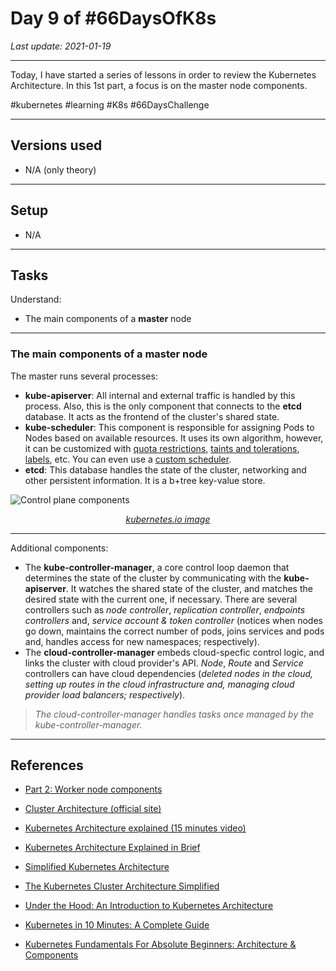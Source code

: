 # Day 9 of #66DaysOfK8s

_Last update: 2021-01-19_

---

Today, I have started a series of lessons in order to review the Kubernetes Architecture.
In this 1st part, a focus is on the master node components.

#kubernetes #learning #K8s #66DaysChallenge

---

## Versions used

* N/A (only theory)

---

## Setup

* N/A

---

## Tasks

Understand:

* The main components of a **master** node

---

### The main components of a master node

The master runs several processes:

* **kube-apiserver**: All internal and external traffic is handled by this process. Also, this is the only component that connects to the **etcd** database. It acts as the frontend of the cluster's shared state.
* **kube-scheduler**: This component is responsible for assigning Pods to Nodes based on available resources. It uses its own algorithm, however, it can be customized with [quota restrictions](https://kubernetes.io/docs/concepts/policy/resource-quotas), [taints and tolerations](https://kubernetes.io/docs/concepts/scheduling-eviction/taint-and-toleration/), [labels](https://kubernetes.io/docs/concepts/overview/working-with-objects/labels/), etc. You can even use a [custom scheduler](https://kubernetes.io/docs/tasks/extend-kubernetes/configure-multiple-schedulers/).
* **etcd**: This database handles the state of the cluster, networking and other persistent information. It is a b+tree key-value store.

![Control plane components](https://d33wubrfki0l68.cloudfront.net/2475489eaf20163ec0f54ddc1d92aa8d4c87c96b/e7c81/images/docs/components-of-kubernetes.svg)

<div align="center" ><i><a target="_blank"  href="https://kubernetes.io/docs/concepts/overview/components/">kubernetes.io image</a></i></div>


---

Additional components:

* The **kube-controller-manager**, a core control loop daemon that determines the state of the cluster by communicating with the **kube-apiserver**. It watches the shared state of the cluster, and matches the desired state with the current one, if necessary. There are several controllers such as _node controller_, _replication controller_, _endpoints controllers_ and, _service account & token controller_ (notices when nodes go down, maintains the correct number of pods, joins services and pods and, handles access for new namespaces; respectively).
* The **cloud-controller-manager** embeds cloud-specfic control logic, and links the cluster with cloud provider's API. _Node_, _Route_ and _Service_ controllers can have cloud dependencies (_deleted nodes in the cloud, setting up routes in the cloud infrastructure and, managing cloud provider load balancers; respectively_).

> _The cloud-controller-manager handles tasks once managed by the kube-controller-manager._

---

## References

* [Part 2: Worker node components](../day10)

* [Cluster Architecture (official site)](https://kubernetes.io/docs/concepts/overview/components/)

* [Kubernetes Architecture explained (15 minutes video)](https://www.youtube.com/watch?v=umXEmn3cMWY&ab_channel=TechWorldwithNana)

* [Kubernetes Architecture Explained in Brief](https://medium.com/swlh/kubernetes-architecture-explained-in-brief-6a07f59193e)

* [Simplified Kubernetes Architecture](https://medium.com/@mohan08p/simplified-kubernetes-architecture-3febe12480eb)

* [The Kubernetes Cluster Architecture Simplified](https://medium.com/dev-genius/the-kubernetes-cluster-architecture-simplified-3c4a5fb41449)

* [Under the Hood: An Introduction to Kubernetes Architecture](https://medium.com/@yashbindlish1/under-the-hood-an-introduction-to-kubernetes-architecture-bb9d8599f837)

* [Kubernetes in 10 Minutes: A Complete Guide](https://medium.com/faun/kubernetes-in-10-minutes-a-complete-guide-a9230124a02c)

* [Kubernetes Fundamentals For Absolute Beginners: Architecture & Components](https://medium.com/the-programmer/kubernetes-fundamentals-for-absolute-beginners-architecture-components-1f7cda8ea536)
